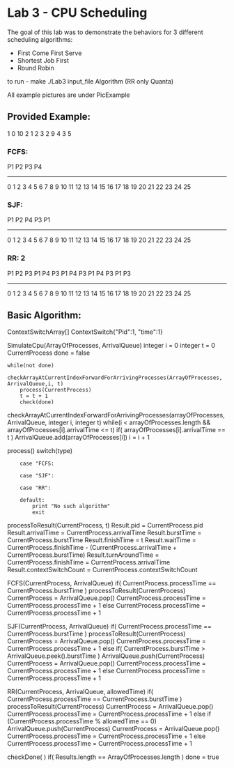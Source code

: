 # Lab 3 - CPU Scheduling

The goal of this lab was to demonstrate the behaviors for 3 different scheduling algorithms:
 * First Come First Serve
 * Shortest Job First
 * Round Robin

to run - 
  make
  ./Lab3 input_file Algorithm (RR only Quanta)

All example pictures are under PicExample

## Provided Example:

1   0   10
2   1    2
3   2    9
4   3    5

### FCFS:
P1                            P2    P3                         P4
*  *  *  *  *  *  *  *  *  *  *  *  *  *  *  *  *  *  *  *  *  *  *  *  *  *
0  1  2  3  4  5  6  7  8  9  10 11 12 13 14 15 16 17 18 19 20 21 22 23 24 25

### SJF:
P1 P2    P4             P3                         P1
*  *  *  *  *  *  *  *  *  *  *  *  *  *  *  *  *  *  *  *  *  *  *  *  *  *
0  1  2  3  4  5  6  7  8  9  10 11 12 13 14 15 16 17 18 19 20 21 22 23 24 25

### RR: 2
P1    P2    P3    P1    P4    P3    P1    P4    P3    P1    P4 P3    P1    P3
*  *  *  *  *  *  *  *  *  *  *  *  *  *  *  *  *  *  *  *  *  *  *  *  *  *
0  1  2  3  4  5  6  7  8  9  10 11 12 13 14 15 16 17 18 19 20 21 22 23 24 25

## Basic Algorithm:
ContextSwitchArray[] 
ContextSwitch{"Pid":1, "time":1}

SimulateCpu(ArrayOfProcesses, ArrivalQueue)
    integer i = 0
    integer t = 0
    CurrentProcess
    done = false

    while(not done)
        checkArrayAtCurrentIndexForwardForArrivingProcesses(ArrayOfProcesses, ArrivalQueue,i, t)
	    process(CurrentProcess)
	    t = t + 1
	    check(done)
	
checkArrayAtCurrentIndexForwardForArrivingProcesses(arrayOfProcesses, ArrivalQueue, integer i, integer t)
    while(i < arrayOfProcesses.length && arrayOfProcesses[i].arrivalTime <= t)
	    if( arrayOfProcesses[i].arrivalTime == t ) ArrivalQueue.add(arrayOfProcesses[i])
	    i = i + 1

process()
    switch(type)
	
	    case "FCFS:
	
	    case "SJF":
	
	    case "RR":
		
		default:
		    print "No such algorithm"
			exit
		
processToResult(CurrentProcess, t)
	Result.pid = CurrentProcess.pid
    Result.arrivalTime = CurrentProcess.arrivalTime
	Result.burstTime = CurrentProcess.burstTime
	Result.finishTime = t
	Result.waitTime = CurrentProcess.finishTime - (CurrentProcess.arrivalTime + CurrentProcess.burstTime)
	Result.turnAroundTime = CurrentProcess.finishTime = CurrentProcess.arrivalTime
	Result.contextSwitchCount = CurrentProcess.contextSwitchCount
	
FCFS(CurrentProcess, ArrivalQueue) 
    if( CurrentProcess.processTime == CurrentProcess.burstTime )
		processToResult(CurrentProcess)
		CurrentProcess = ArrivalQueue.pop()
		CurrentProcess.processTime = CurrentProcess.processTime + 1
	else
		CurrentProcess.processTime = CurrentProcess.processTime + 1
	
SJF(CurrentProcess, ArrivalQueue)
    if( CurrentProcess.processTime == CurrentProcess.burstTime )
	    processToResult(CurrentProcess)
		CurrentProcess = ArrivalQueue.pop()
		CurrentProcess.processTime = CurrentProcess.processTime + 1
    else if( CurrentProcess.burstTime > ArrivalQueue.peek().burstTime )
		ArrivalQueue.push(CurrentProcess)
		CurrentProcess = ArrivalQueue.pop()
		CurrentProcess.processTime = CurrentProcess.processTime + 1
	else 
		CurrentProcess.processTime = CurrentProcess.processTime + 1
	    
	
RR(CurrentProcess, ArrivalQueue, allowedTime)
	if( CurrentProcess.processTime == CurrentProcess.burstTime )
		processToResult(CurrentProcess)
		CurrentProcess = ArrivalQueue.pop()
		CurrentProcess.processTime = CurrentProcess.processTime + 1
	else if (CurrentProcess.processTime % allowedTime == 0)
	    ArrivalQueue.push(CurrentProcess)
		CurrentProcess = ArrivalQueue.pop()
		CurrentProcess.processTime = CurrentProcess.processTime + 1
	else 
		CurrentProcess.processTime = CurrentProcess.processTime + 1
	
checkDone( )
    if( Results.length == ArrayOfProcesses.length ) 
	    done = true
